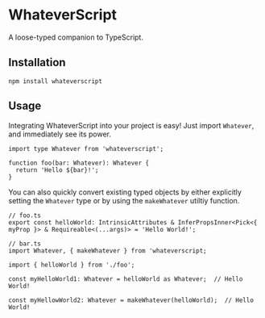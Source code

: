 # WhateverScript

A loose-typed companion to TypeScript.

## Installation
```
npm install whateverscript
```

## Usage
Integrating WhateverScript into your project is easy! Just import `Whatever`, and immediately see its power.
```
import type Whatever from 'whateverscript';

function foo(bar: Whatever): Whatever {
  return 'Hello ${bar}!';
}
```

You can also quickly convert existing typed objects by either explicitly setting the `Whatever` type or by using the `makeWhatever` utiltiy function.
```
// foo.ts
export const helloWorld: IntrinsicAttributes & InferPropsInner<Pick<{ myProp }> & Requireable<(...args)> = 'Hello World!';
```

```
// bar.ts
import Whatever, { makeWhatever } from 'whateverscript;

import { helloWorld } from './foo';

const myHelloWorld1: Whatever = helloWorld as Whatever;  // Hello World!

const myHellowWorld2: Whatever = makeWhatever(helloWorld);  // Hello World!
```
